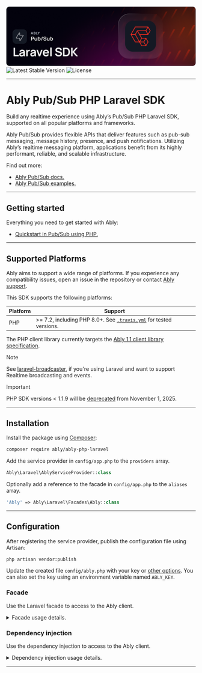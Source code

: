 ![Ably Pub/Sub PHP Laravel Header](images/LaraVELSDK-github.png)
![Latest Stable Version](https://poser.pugx.org/ably/ably-php-laravel/v/stable)
![License](https://poser.pugx.org/ably/ably-php-laravel/license)

---

# Ably Pub/Sub PHP Laravel SDK

Build any realtime experience using Ably’s Pub/Sub PHP Laravel SDK, supported on all popular platforms and frameworks.

Ably Pub/Sub provides flexible APIs that deliver features such as pub-sub messaging, message history, presence, and push notifications. Utilizing Ably’s realtime messaging platform, applications benefit from its highly performant, reliable, and scalable infrastructure.

Find out more:

* [Ably Pub/Sub docs.](https://ably.com/docs/basics)
* [Ably Pub/Sub examples.](https://ably.com/examples?product=pubsub)

---

## Getting started

Everything you need to get started with Ably:

- [Quickstart in Pub/Sub using PHP.](https://ably.com/docs/getting-started/quickstart?lang=php)

---

## Supported Platforms

Ably aims to support a wide range of platforms. If you experience any compatibility issues, open an issue in the repository or contact [Ably support](https://ably.com/support).

This SDK supports the following platforms:

| Platform | Support |
|----------|---------|
| PHP      | >= 7.2, including PHP 8.0+. See [`.travis.yml`](./.travis.yml) for tested versions. |

The PHP client library currently targets the [Ably 1.1 client library specification](https://www.ably.com/docs/client-lib-development-guide/features/).

> [!NOTE]
> See [laravel-broadcaster](https://packagist.org/packages/ably/laravel-broadcaster/), if you're using Laravel and want to support Realtime broadcasting and events.

> [!IMPORTANT]
> PHP SDK versions < 1.1.9 will be [deprecated](https://ably.com/docs/platform/deprecate/protocol-v1) from November 1, 2025.

---

## Installation

Install the package using [Composer](https://getcomposer.org/):

```bash
composer require ably/ably-php-laravel
```

Add the service provider in `config/app.php` to the `providers` array.

```php
Ably\Laravel\AblyServiceProvider::class
```

Optionally add a reference to the facade in `config/app.php` to the `aliases` array.

```php
'Ably' => Ably\Laravel\Facades\Ably::class
```
---

## Configuration

After registering the service provider, publish the configuration file using Artisan:

```bash
php artisan vendor:publish
```

Update the created file `config/ably.php` with your key or [other options](https://www.ably.com/docs/rest/usage#client-options). You can also set the key using an environment variable named `ABLY_KEY`.

### Facade

Use the Laravel facade to access to the Ably client.

<details>
<summary>Facade usage details.</summary>

The facade always returns a singleton instance created with options defined in the config file. Any methods available on an AblyRest class are available through the facade. Due to PHP limitations, properties must be accessed as methods, for example `Ably::auth()`):

```php
use Ably;

echo Ably::time(); // 1467884220000
$token = Ably::auth()->requestToken([ 'clientId' => 'client123', ]); // Ably\Models\TokenDetails
Ably::channel('testChannel')->publish('testEvent', 'testPayload', 'testClientId');
```
</details>

### Dependency injection

Use the dependency injection to access to the Ably client.

<details>
<summary>Dependency injection usage details.</summary>

You can use `Ably\Laravel\AblyService` instead of the facade, which acts as a 1:1 wrapper for an AblyRest singleton instance created with default options. `Ably\Laravel\AblyFactory` lets you instantiate new AblyRest instances with (optional) custom options.

```php
use Ably\Laravel\AblyService;
use Ably\Laravel\AblyFactory;

function ablyExamples(AblyService $ably, AblyFactory $ablyFactory) {
	echo $ably->time(); // 1467884220000
	echo $ably->auth->clientId; // null
	$tokenDetails = $ably->auth->requestToken([ 'clientId' => 'client123', ]); // Ably\Models\TokenDetails
	$ably->channel('testChannel')->publish('testEvent', 'testPayload', 'testClientId');

	$ablyClient = $ablyFactory->make([ 'tokenDetails' => $tokenDetails ]);
	echo $ablyClient->auth->clientId; // 'client123'
}
```
</details>

---
